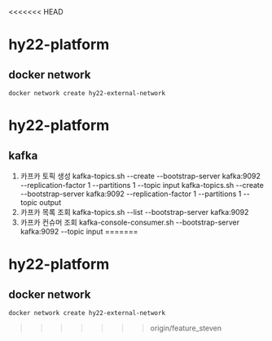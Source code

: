 <<<<<<< HEAD
# hy22-platform

## docker network
```
docker network create hy22-external-network
```
# hy22-platform

## kafka
1. 카프카 토픽 생성
kafka-topics.sh --create --bootstrap-server kafka:9092 --replication-factor 1 --partitions 1 --topic input
kafka-topics.sh --create --bootstrap-server kafka:9092 --replication-factor 1 --partitions 1 --topic output
2. 카프카 목록 조회
kafka-topics.sh --list --bootstrap-server kafka:9092
3. 카프카 컨슈머 조회
kafka-console-consumer.sh --bootstrap-server kafka:9092 --topic input
=======
# hy22-platform

## docker network
```
docker network create hy22-external-network
```
>>>>>>> origin/feature_steven
